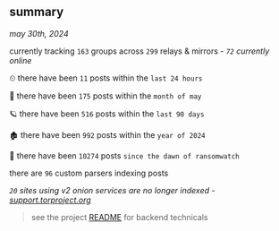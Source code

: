 
## summary
_may 30th, 2024_

currently tracking `163` groups across `299` relays & mirrors - _`72` currently online_

⏲ there have been `11` posts within the `last 24 hours`

🦈 there have been `175` posts within the `month of may`

🪐 there have been `516` posts within the `last 90 days`

🏚 there have been `992` posts within the `year of 2024`

🦕 there have been `10274` posts `since the dawn of ransomwatch`

there are `96` custom parsers indexing posts

_`20` sites using v2 onion services are no longer indexed - [support.torproject.org](https://support.torproject.org/onionservices/v2-deprecation/)_

> see the project [README](https://github.com/joshhighet/ransomwatch#ransomwatch--) for backend technicals
